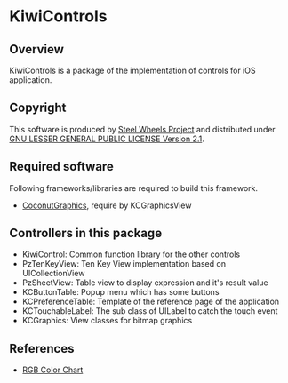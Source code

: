 KiwiControls
============

Overview
--------
KiwiControls is a package of the implementation of controls for iOS application.

Copyright
---------
This software is produced by [Steel Wheels Project](https://sites.google.com/site/steelwheelsproject/) and distributed under 
[GNU LESSER GENERAL PUBLIC LICENSE Version 2.1](https://www.gnu.org/licenses/lgpl-2.1-standalone.html).

Required software
-----------------
Following frameworks/libraries are required to build this framework.
*  [CoconutGraphics](https://github.com/steelwheels/CoconutGraphics), require by KCGraphicsView

Controllers in this package 
---------------------------
* KiwiControl:		Common function library for the other controls
* PzTenKeyView:		Ten Key View implementation based on UICollectionView
* PzSheetView:		Table view to display expression and it's result value
* KCButtonTable:	Popup menu which has some buttons
* KCPreferenceTable:	Template of the reference page of the application
* KCTouchableLabel:	The sub class of UILabel to catch the touch event
* KCGraphics:		View classes for bitmap graphics

References
----------
* [RGB Color Chart](http://lowlife.jp/yasusii/static/color_chart.html)

